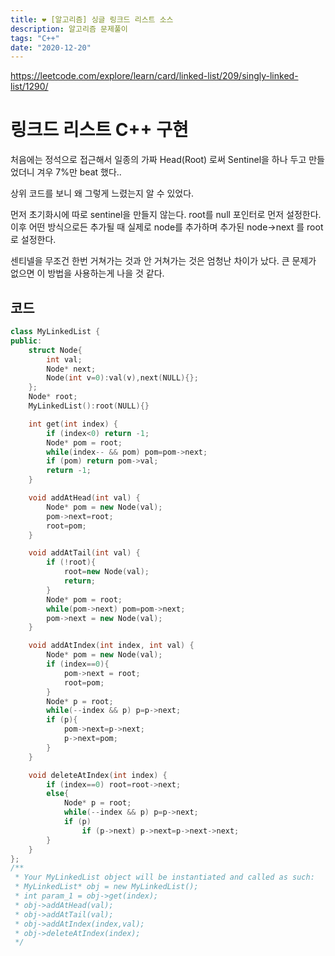 ```yaml
---
title: ❤ [알고리즘] 싱글 링크드 리스트 소스
description: 알고리즘 문제풀이
tags: "C++"
date: "2020-12-20"
---
```


https://leetcode.com/explore/learn/card/linked-list/209/singly-linked-list/1290/

# 링크드 리스트 C++ 구현

처음에는 정석으로 접근해서 일종의 가짜 Head(Root) 로써 Sentinel을 하나 두고 만들었더니 겨우 7%만 beat 했다..

상위 코드를 보니 왜 그렇게 느렸는지 알 수 있었다.

먼저 초기화시에 따로 sentinel을 만들지 않는다. root를 null 포인터로 먼저 설정한다. 이후 어떤 방식으로든 추가될 때 실제로 node를 추가하며 추가된 node->next 를 root로 설정한다.

센티넬을 무조건 한번 거쳐가는 것과 안 거쳐가는 것은 엄청난 차이가 났다. 큰 문제가 없으면 이 방법을 사용하는게 나을 것 같다.

## 코드

```cpp
class MyLinkedList {
public:
    struct Node{
        int val;
        Node* next;
        Node(int v=0):val(v),next(NULL){};
    };
    Node* root;
    MyLinkedList():root(NULL){}

    int get(int index) {
        if (index<0) return -1;
        Node* pom = root;
        while(index-- && pom) pom=pom->next;
        if (pom) return pom->val;
        return -1;
    }

    void addAtHead(int val) {
        Node* pom = new Node(val);
        pom->next=root;
        root=pom;
    }

    void addAtTail(int val) {
        if (!root){
            root=new Node(val);
            return;
        }
        Node* pom = root;
        while(pom->next) pom=pom->next;
        pom->next = new Node(val);
    }

    void addAtIndex(int index, int val) {
        Node* pom = new Node(val);
        if (index==0){
            pom->next = root;
            root=pom;
        }
        Node* p = root;
        while(--index && p) p=p->next;
        if (p){
            pom->next=p->next;
            p->next=pom;
        }
    }

    void deleteAtIndex(int index) {
        if (index==0) root=root->next;
        else{
            Node* p = root;
            while(--index && p) p=p->next;
            if (p)
                if (p->next) p->next=p->next->next;
        }
    }
};
/**
 * Your MyLinkedList object will be instantiated and called as such:
 * MyLinkedList* obj = new MyLinkedList();
 * int param_1 = obj->get(index);
 * obj->addAtHead(val);
 * obj->addAtTail(val);
 * obj->addAtIndex(index,val);
 * obj->deleteAtIndex(index);
 */
```
